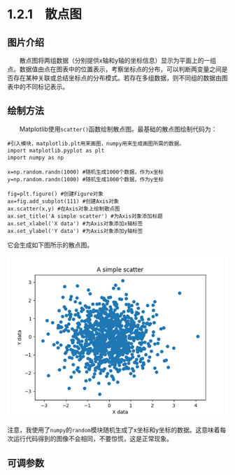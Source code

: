 # 1.2.1&emsp;散点图

## 图片介绍
&emsp;&emsp;散点图将两组数据（分别提供x轴和y轴的坐标信息）显示为平面上的一组点。数据值由点在图表中的位置表示，考察坐标点的分布，可以判断两变量之间是否存在某种关联或总结坐标点的分布模式。若存在多组数据，则不同组的数据由图表中的不同标记表示。
## 绘制方法
&emsp;&emsp;Matplotlib使用`scatter()`函数绘制散点图。最基础的散点图绘制代码为：

```
#引入模块，matplotlib.plt用来画图，numpy用来生成画图所需的数据。
import matplotlib.pyplot as plt
import numpy as np

x=np.random.randn(1000) #随机生成1000个数据，作为x坐标
y=np.random.randn(1000) #随机生成1000个数据，作为y坐标

fig=plt.figure() #创建Figure对象
ax=fig.add_subplot(111) #创建Axis对象
ax.scatter(x,y) #在Axis对象上绘制散点图
ax.set_title('A simple scatter') #为Axis对象添加标题
ax.set_xlabel('X data') #为Axis对象添加x轴标签
ax.set_ylabel('Y data') #为Axis对象添加y轴标签
```

它会生成如下图所示的散点图。

![A simple scatter](https://github.com/Cathayaliu/Pyhton-Data-Visualization-Intro/blob/master/picture/chapter%201/A%20simple%20scatter.png)

注意，我使用了`numpy`的`random`模块随机生成了x坐标和y坐标的数据。这意味着每次运行代码得到的图像不会相同，不要惊慌，这是正常现象。

## 可调参数

